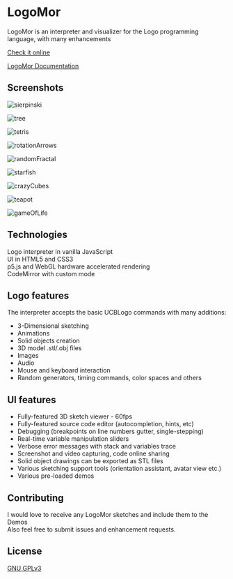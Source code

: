 # LogoMor

LogoMor is an interpreter and visualizer for the Logo programming language, with many enhancements

[Check it online](https://logomor.com/)

[LogoMor Documentation](https://logomor.com/assets/Documentation.pdf)

## Screenshots

![sierpinski](https://user-images.githubusercontent.com/13304797/146269740-e223f900-5d2f-4075-be33-99c45ac00b43.png)

![tree](https://user-images.githubusercontent.com/13304797/106599557-ea2d4300-6561-11eb-87c5-66ad295d0782.png)

![tetris](https://user-images.githubusercontent.com/13304797/146338218-130cd4c0-338a-4745-867a-e615ff57302f.png)

![rotationArrows](https://user-images.githubusercontent.com/13304797/146270207-3801e853-178c-49c0-8257-cb54ea13fc2f.png)

![randomFractal](https://user-images.githubusercontent.com/13304797/144654278-be0b9230-7343-4ee2-aba2-a3fcd8089ed5.png)

![starfish](https://user-images.githubusercontent.com/13304797/146267799-b5c989b2-4260-4d18-83b9-528e8afc2a6f.png)

![crazyCubes](https://user-images.githubusercontent.com/13304797/146268917-ccc1ed26-3093-4c3a-bfa5-65977b2a8a0a.png)

![teapot](https://user-images.githubusercontent.com/13304797/146268497-c0e3d855-b826-4519-84c1-6dab15dad5d8.png)

![gameOfLife](https://user-images.githubusercontent.com/13304797/146268701-cbb6c402-d693-4fe5-90a5-4350d942075f.png)

## Technologies

Logo interpreter in vanilla JavaScript  
UI in HTML5 and CSS3  
p5.js and WebGL hardware accelerated rendering  
CodeMirror with custom mode 

## Logo features

The interpreter accepts the basic UCBLogo commands with many additions:
- 3-Dimensional sketching
- Animations
- Solid objects creation
- 3D model .stl/.obj files
- Images
- Audio 
- Mouse and keyboard interaction
- Random generators, timing commands, color spaces and others

## UI features

- Fully-featured 3D sketch viewer - 60fps
- Fully-featured source code editor (autocompletion, hints, etc)
- Debugging (breakpoints on line numbers gutter, single-stepping) 
- Real-time variable manipulation sliders
- Verbose error messages with stack and variables trace
- Screenshot and video capturing, code online sharing
- Solid object drawings can be exported as STL files
- Various sketching support tools (orientation assistant, avatar view etc.)
- Various pre-loaded demos

## Contributing

I would love to receive any LogoMor sketches and include them to the Demos  
Also feel free to submit issues and enhancement requests.


## License

[GNU GPLv3](https://choosealicense.com/licenses/gpl-3.0/)
